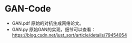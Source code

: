 # GAN-Code

- GAN.pdf 原始的对抗生成网络论文。
- GAN.py 原始GAN的实现，细节可以查看：https://blog.csdn.net/just_sort/article/details/79454054